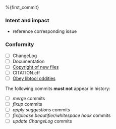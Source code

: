 %{first_commit}

### Intent and impact

- reference corresponding issue

### Conformity

- [ ] ChangeLog
- [ ] Documentation
- [ ] [Copyright of new files](https://gitlab.jsc.fz-juelich.de/perftools/scorep/-/wikis/copyright-notices)
- [ ] CITATION.cff
- [ ] [Obey libtool oddities](https://gitlab.jsc.fz-juelich.de/perftools/scorep/-/wikis/libtool-oddities)

The following commits **must not** appear in history:
- [ ] _merge_ commits
- [ ] _fixup_ commits
- [ ] _apply suggestions_ commits
- [ ] _fix/please beautifier/whitespace hook_ commits
- [ ] _update ChangeLog_ commits
